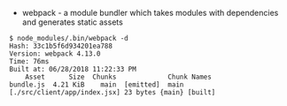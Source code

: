 
- webpack - a module bundler which takes modules with dependencies and generates static assets

```
$ node_modules/.bin/webpack -d
Hash: 33c1b5f6d934201ea788
Version: webpack 4.13.0
Time: 76ms
Built at: 06/28/2018 11:22:33 PM
    Asset      Size  Chunks             Chunk Names
bundle.js  4.21 KiB    main  [emitted]  main
[./src/client/app/index.jsx] 23 bytes {main} [built]
```


